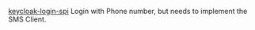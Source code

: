 [keycloak-login-spi](https://github.com/moz-kamen/keycloak-login-spi) Login with Phone number, but needs to implement the SMS Client.